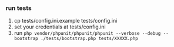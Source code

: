 ### run tests
1. cp tests/config.ini.example tests/config.ini
2. set your credentials at tests/config.ini  
3. run `php vendor/phpunit/phpunit/phpunit --verbose --debug --bootstrap ./tests/bootstrap.php tests/XXXXX.php`

